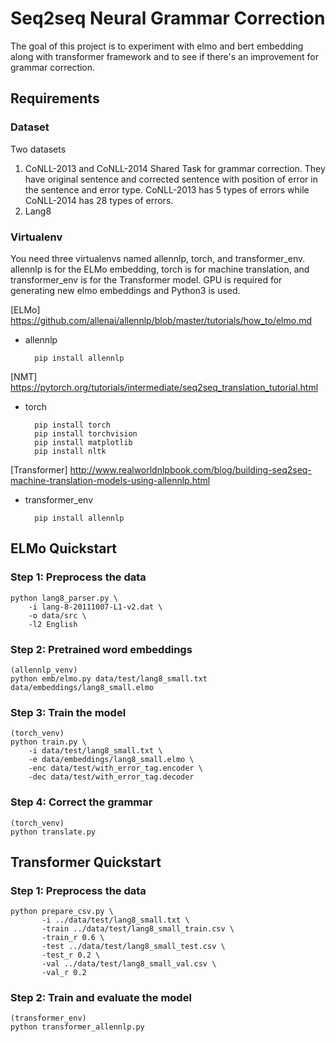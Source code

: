 # Seq2seq Neural Grammar Correction

The goal of this project is to experiment with elmo and bert embedding along with transformer framework and to see if there's an improvement for grammar correction. 

## Requirements

### Dataset 

Two datasets
1. CoNLL-2013 and CoNLL-2014 Shared Task for grammar correction. They have original sentence and corrected sentence with position of error in the sentence and error type. CoNLL-2013 has 5 types of errors while CoNLL-2014 has 28 types of errors. 
2. Lang8

### Virtualenv

You need three virtualenvs named allennlp, torch, and transformer\_env. allennlp is for the ELMo embedding, torch is for machine translation, and transformer\_env is for the Transformer model. GPU is required for generating new elmo embeddings and Python3 is used.

[ELMo] https://github.com/allenai/allennlp/blob/master/tutorials/how_to/elmo.md 
* allennlp

        pip install allennlp

[NMT] https://pytorch.org/tutorials/intermediate/seq2seq_translation_tutorial.html
* torch

        pip install torch
        pip install torchvision
        pip install matplotlib
        pip install nltk

[Transformer] http://www.realworldnlpbook.com/blog/building-seq2seq-machine-translation-models-using-allennlp.html
* transformer\_env

        pip install allennlp

## ELMo Quickstart

### Step 1: Preprocess the data
```
python lang8_parser.py \
    -i lang-8-20111007-L1-v2.dat \
    -o data/src \
    -l2 English
```
### Step 2: Pretrained word embeddings
```
(allennlp_venv)
python emb/elmo.py data/test/lang8_small.txt data/embeddings/lang8_small.elmo 
```

### Step 3: Train the model
```
(torch_venv)
python train.py \
    -i data/test/lang8_small.txt \
    -e data/embeddings/lang8_small.elmo \
    -enc data/test/with_error_tag.encoder \
    -dec data/test/with_error_tag.decoder
```

### Step 4: Correct the grammar
```
(torch_venv)
python translate.py
```
## Transformer Quickstart

### Step 1: Preprocess the data
```
python prepare_csv.py \
       -i ../data/test/lang8_small.txt \
       -train ../data/test/lang8_small_train.csv \
       -train_r 0.6 \
       -test ../data/test/lang8_small_test.csv \
       -test_r 0.2 \
       -val ../data/test/lang8_small_val.csv \
       -val_r 0.2
```

### Step 2: Train and evaluate the model
```
(transformer_env)
python transformer_allennlp.py
```

